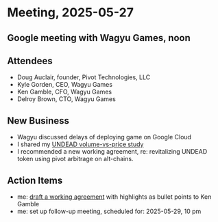 # Meeting, 2025-05-27

## Google meeting with Wagyu Games, noon

## Attendees

* Doug Auclair, founder, Pivot Technologies, LLC
* Kyle Gorden, CEO, Wagyu Games
* Ken Gamble, CFO, Wagyu Games
* Delroy Brown, CTO, Wagyu Games

## New Business

* Wagyu discussed delays of deploying game on Google Cloud
* I shared my [UNDEAD volume-vs-price study](/articles/undead-price-v-volume-study.md)
* I recommended a new working agreement, re: revitalizing UNDEAD token using pivot arbitrage on alt-chains.

## Action Items

* me: [draft a working agreement](agreement.md) with highlights as bullet 
points to Ken Gamble
* me: set up follow-up meeting, scheduled for: 2025-05-29, 10 pm
